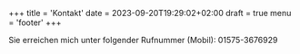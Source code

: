 +++
title = 'Kontakt'
date = 2023-09-20T19:29:02+02:00
draft = true
menu = 'footer'
+++

Sie erreichen mich unter folgender Rufnummer (Mobil): 01575-3676929

